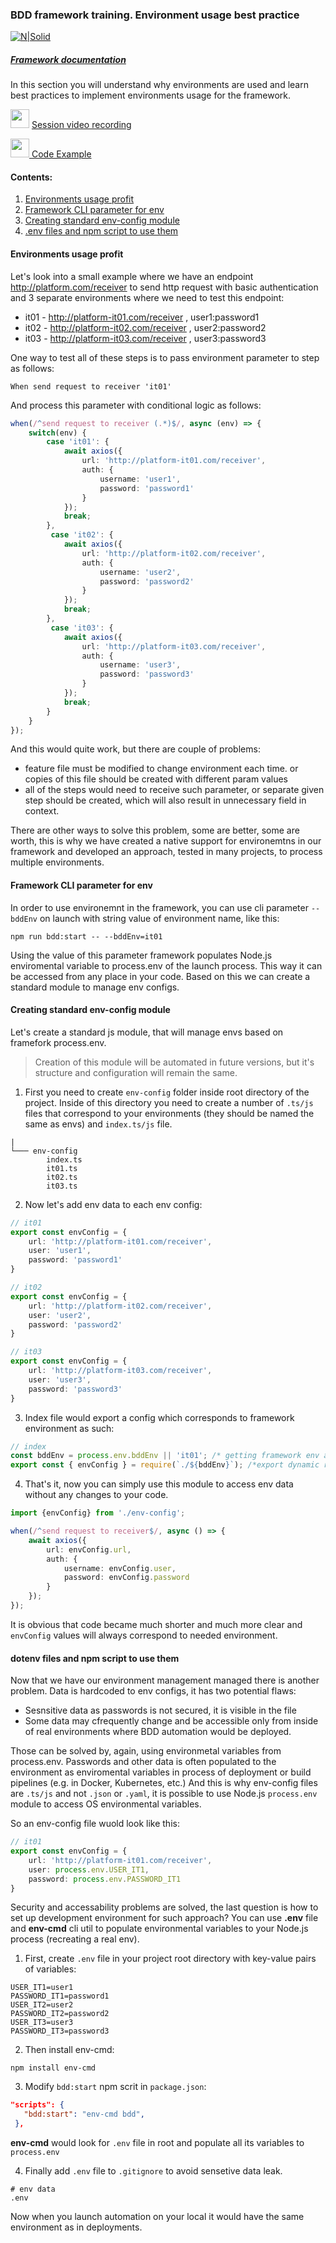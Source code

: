 ### BDD framework training. Environment usage best practice

[![N|Solid](https://images.ctfassets.net/fikanzmkdlqn/5NoHRB1q6lrNzSSpekhrG5/cf22f3d7d9e82aed5e79659800458b57/TELUS_TAGLINE_HORIZONTAL_EN.svg)](https://www.telus.com/en/)

##### [Framework documentation](https://github.com/telus/telus-bdd-docs)

In this section you will understand why environments are used and learn best practices to implement environments usage for the framework.

<img src="https://cdn4.iconfinder.com/data/icons/48-bubbles/48/23.Videos-512.png" width="30px" margin-top="15px"/> [Session video recording]()

[<img src="https://cdn-icons-png.flaticon.com/512/25/25231.png" width="30px"> Code Example](https://github.com/telus/bdd-demo/tree/master/src/env-config)


#### **Contents**:

1. [Environments usage profit](#environments-usage-profit)
2. [Framework CLI parameter for env](#framework-cli-parameter-for-env) 
3. [Creating standard env-config module](#creating-standard-env-config-module)
4. [.env files and npm script to use them](#dotenv-files-and-npm-script-to-use-them)


#### **Environments usage profit**

Let's look into a small example where we have an endpoint http://platform.com/receiver to send http request with basic authentication 
and 3 separate environments where we need to test this endpoint:
- it01 - http://platform-it01.com/receiver , user1:password1
- it02 - http://platform-it02.com/receiver , user2:password2
- it03 - http://platform-it03.com/receiver , user3:password3

One way to test all of these steps is to pass environment parameter to step as follows:
```gherkin
When send request to receiver 'it01'
```
And process this parameter with conditional logic as follows:
```typescript
when(/^send request to receiver (.*)$/, async (env) => {
    switch(env) {
        case 'it01': {
            await axios({
                url: 'http://platform-it01.com/receiver', 
                auth: {
                    username: 'user1', 
                    password: 'password1'
                }
            });
            break;
        },
         case 'it02': {
            await axios({
                url: 'http://platform-it02.com/receiver', 
                auth: {
                    username: 'user2', 
                    password: 'password2'
                }
            });
            break;
        },
         case 'it03': {
            await axios({
                url: 'http://platform-it03.com/receiver', 
                auth: {
                    username: 'user3', 
                    password: 'password3'
                }
            });
            break;
        }
    }
});
```
And this would quite work, but there are couple of problems: 
- feature file must be modified to change environment each time. or copies of this file should be created with different param values
- all of the steps would need to receive such parameter, or separate given step should be created, which will also result in unnecessary field in context.

There are other ways to solve this problem, some are better, some are worth, this is why we have created a native support for environemtns in our framework and developed an approach, tested in many projects, to process multiple environments.

#### **Framework CLI parameter for env**

In order to use environemnt in the framework, you can use cli parameter `--bddEnv` on launch with string value of environment name, like this:

`npm run bdd:start -- --bddEnv=it01`

Using the value of this parameter framework populates Node.js enviromental variable to process.env of the launch process. This way it can be accessed from any place in your code. 
Based on this we can create a standard module to manage env configs.
 
#### **Creating standard env-config module**

Let's create a standard js module, that will manage envs based on framefork process.env. 

> Creation of this module will be automated in future versions, but it's structure and configuration will remain the same.

1. First you need to create `env-config` folder inside root directory of the project. Inside of this directory you need to create a number of `.ts/js` files that correspond to your environments (they should be named the same as envs) and `index.ts/js` file.

```
|
└─── env-config
        index.ts
        it01.ts
        it02.ts
        it03.ts
```

2. Now let's add env data to each env config:

```typescript
// it01
export const envConfig = {
    url: 'http://platform-it01.com/receiver',
    user: 'user1',
    password: 'password1'
}
```
```typescript
// it02
export const envConfig = {
    url: 'http://platform-it02.com/receiver',
    user: 'user2',
    password: 'password2'
}
```
```typescript
// it03
export const envConfig = {
    url: 'http://platform-it03.com/receiver',
    user: 'user3',
    password: 'password3'
}
```

3. Index file would export a config which corresponds to framework environment as such:
```typescript
// index
const bddEnv = process.env.bddEnv || 'it01'; /* getting framework env and setting default env if it is nit provided */
export const { envConfig } = require(`./${bddEnv}`); /*export dynamic require*/
```

4. That's it, now you can simply use this module to access env data without any changes to your code.
```typescript
import {envConfig} from './env-config';

when(/^send request to receiver$/, async () => {
    await axios({
        url: envConfig.url, 
        auth: {
            username: envConfig.user, 
            password: envConfig.password
        }
    });       
});
```
It is obvious that code became much shorter and much more clear and `envConfig` values will always correspond to needed environment.

#### **dotenv files and npm script to use them**

Now that we have our environment management managed there is another problem. Data is hardcoded to env configs, it has two potential flaws:
- Sesnsitive data as passwords is not secured, it is visible in the file
- Some data may cfrequently change and be accessible only from inside of real environments where BDD automation would be deployed.

Those can be solved by, again, using environmetal variables from process.env. Passwords and other data is often populated to the environment as enviromental variables in process of deployment or build pipelines (e.g. in Docker, Kubernetes, etc.)
And this is why env-config files are `.ts/js` and not `.json` or `.yaml`, it is possible to use Node.js `process.env` module to access OS environmental variables.

So an env-config file wuold look like this:
```typescript
// it01
export const envConfig = {
    url: 'http://platform-it01.com/receiver',
    user: process.env.USER_IT1,
    password: process.env.PASSWORD_IT1
}
```
 Security and accessability problems are solved, the last question is how to set up development environment for such approach?
 You can use **.env** file and **env-cmd** cli util to populate environmental variables to your Node.js process (recreating a real env).

1. First, create `.env` file in your project root directory with key-value pairs of variables:
 ```env
 USER_IT1=user1
 PASSWORD_IT1=password1
 USER_IT2=user2
 PASSWORD_IT2=password2
 USER_IT3=user3
 PASSWORD_IT3=password3
 ```

2. Then install env-cmd:
```npm
npm install env-cmd
```

 3. Modify `bdd:start` npm scrit in `package.json`:

 ```json
"scripts": {
    "bdd:start": "env-cmd bdd",
  },
```
**env-cmd** would look for `.env` file in root and populate all its variables to `process.env`

4. Finally add `.env` file to `.gitignore` to avoid sensetive data leak.
```gitignore
# env data
.env
``` 

Now when you launch automation on your local it would have the same environment as in deployments.
